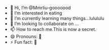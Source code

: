 - 👋 Hi, I’m @Mmrliu-gooooood
- 👀 I’m interested in eating
- 🌱 I’m currently learning many things...lulululu
- 💞️ I’m looking to collaborate on ...
- 📫 How to reach me.This is now a secret.
- 😄 Pronouns: 🧐
- ⚡ Fun fact: 🧐

<!---
Mmrliu-gooooood/Mmrliu-gooooood is a ✨ special ✨ repository because its `README.md` (this file) appears on your GitHub profile.
You can click the Preview link to take a look at your changes.
--->
